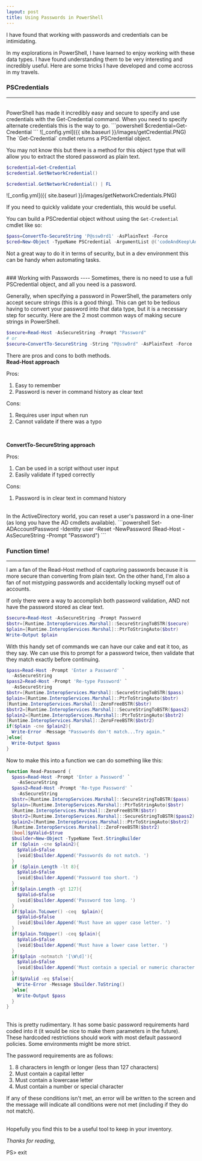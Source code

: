 ```yaml
---
layout: post
title: Using Passwords in PowerShell
---
```


I have found that working with passwords and credentials can be intimidating.

In my explorations in PowerShell, I have learned to enjoy working with these data types.  I have found understanding them to be very interesting and incredibly useful.
Here are some tricks I have developed and come accross in my travels.

### PSCredentials
----
<br>
PowerShell has made it incredibly easy and secure to specify and use credentials with the Get-Credential command.
When you need to specify alternate credentials this is the way to go.
```powershell
$credential=Get-Credential
```
![_config.yml]({{ site.baseurl }}/images/getCredential.PNG)

<br>
The `Get-Credential` cmdlet returns a PSCredential object.

You may not know this but there is a method for this object type that will allow you to extract the stored password as plain text.

```powershell
$credential=Get-Credential
$credential.GetNetworkCredential()

$credential.GetNetworkCredential() | FL
```

![_config.yml]({{ site.baseurl }}/images/getNetworkCredentials.PNG)

If you need to quickly validate your credentials, this would be useful.
<br>

You can build a PSCredential object without using the `Get-Credential` cmdlet like so:
```powershell
$pass=ConvertTo-SecureString 'P@ssw0rd1' -AsPlainText -Force
$cred=New-Object -TypeName PSCredential -ArgumentList @('codeAndKeep\Administrator',$pass)
```
Not a great way to do it in terms of security, but in a dev environment this can be handy when automating tasks.

<br>
### Working with Passwords
----
Sometimes, there is no need to use a full PSCredential object, and all you need is a password.

Generally, when specifying a password in PowerShell, the parameters only accept secure strings (this is a good thing).
This can get to be tedious having to convert your password into that data type, but it is a necessary step for security. 
Here are the 2 most common ways of making secure strings in PowerShell.
```powershell
$secure=Read-Host -AsSecureString -Prompt "Password"
# or
$secure=ConvertTo-SecureString -String "P@ssw0rd" -AsPlainText -Force
```
There are pros and cons to both methods.
<br>
**Read-Host approach**

Pros:
1. Easy to remember
2. Password is never in command history as clear text

Cons:
1. Requires user input when run
2. Cannot validate if there was a typo
<br>

**ConvertTo-SecureString approach**

Pros:
1. Can be used in a script without user input
2. Easily validate if typed correctly

Cons:
1. Password is in clear text in command history

<br>
In the ActiveDirectory world, you can reset a user's password in a one-liner (as long you have the AD cmdlets available).
```powershell
Set-ADAccountPassword -Identity user -Reset -NewPassword (Read-Host -AsSecureString -Prompt "Password")
```
<br>

### Function time!
----

I am a fan of the Read-Host method of capturing passwords because it is more secure than converting from plain text.
On the other hand, I'm also a fan of not mistyping passwords and accidentally locking myself out of accounts.

If only there were a way to accomplish both password validation, AND not have the password stored as clear text.
```powershell
$secure=Read-Host -AsSecureString -Prompt Password
$bstr=[Runtime.InteropServices.Marshal]::SecureStringToBSTR($secure)
$plain=[Runtime.InteropServices.Marshal]::PtrToStringAuto($bstr)
Write-Output $plain
```
With this handy set of commands we can have our cake and eat it too, as they say.
We can use this to prompt for a password twice, then validate that they match exactly before continuing. 

```powershell
$pass=Read-Host -Prompt 'Enter a Password' `
  -AsSecureString 
$pass2=Read-Host -Prompt 'Re-type Password' `
  -AsSecureString
$bstr=[Runtime.InteropServices.Marshal]::SecureStringToBSTR($pass)
$plain=[Runtime.InteropServices.Marshal]::PtrToStringAuto($bstr)
[Runtime.InteropServices.Marshal]::ZeroFreeBSTR($bstr)
$bstr2=[Runtime.InteropServices.Marshal]::SecureStringToBSTR($pass2)
$plain2=[Runtime.InteropServices.Marshal]::PtrToStringAuto($bstr2)
[Runtime.InteropServices.Marshal]::ZeroFreeBSTR($bstr2)
if($plain -cne $plain2){
  Write-Error -Message "Passwords don't match...Try again."
}else{
  Write-Output $pass
}
```

Now to make this into a function we can do something like this:

```powershell
function Read-Password {
  $pass=Read-Host -Prompt 'Enter a Password' `
    -AsSecureString 
  $pass2=Read-Host -Prompt 'Re-type Password' `
    -AsSecureString 
  $bstr=[Runtime.InteropServices.Marshal]::SecureStringToBSTR($pass)
  $plain=[Runtime.InteropServices.Marshal]::PtrToStringAuto($bstr)
  [Runtime.InteropServices.Marshal]::ZeroFreeBSTR($bstr)
  $bstr2=[Runtime.InteropServices.Marshal]::SecureStringToBSTR($pass2)
  $plain2=[Runtime.InteropServices.Marshal]::PtrToStringAuto($bstr2)
  [Runtime.InteropServices.Marshal]::ZeroFreeBSTR($bstr2)
  [bool]$pValid=$true
  $builder=New-Object -TypeName Text.StringBuilder
  if ($plain -cne $plain2){
    $pValid=$false
    [void]$builder.Append('Passwords do not match. ')
  }
  if ($plain.Length -lt 8){
    $pValid=$false
    [void]$builder.Append('Password too short. ')
  }
  if($plain.Length -gt 127){
    $pValid=$false
    [void]$builder.Append('Password too long. ')
  }
  if($plain.ToLower() -ceq  $plain){
    $pValid=$false
    [void]$builder.Append('Must have an upper case letter. ')
  }
  if($plain.ToUpper() -ceq $plain){
    $pValid=$false
    [void]$builder.Append('Must have a lower case letter. ')
  }
  if($plain -notmatch '[\W\d]'){
    $pValid=$false
    [void]$builder.Append('Must contain a special or numeric character. ')
  }
  if($pValid -eq $false){
    Write-Error -Message $builder.ToString()
  }else{
    Write-Output $pass
  }
}
```
<br>
This is pretty rudimentary.  It has some basic password requirements hard coded into it (it would be nice to make them parameters in the future).
These hardcoded restrictions should work with most default password policies.  Some environments might be more strict.

The password requirements are as follows:
1. 8 characters in length or longer (less than 127 characters)
2. Must contain a capital letter
3. Must contain a lowercase letter
4. Must contain a number or special character

If any of these conditions isn't met, an error will be written to the screen and the message will indicate all conditions were not met (including if they do not match).

<br>
Hopefully you find this to be a useful tool to keep in your inventory.

*Thanks for reading,*

PS> exit
